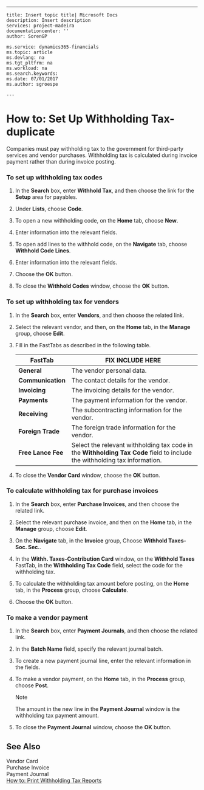 ---
    title: Insert topic title| Microsoft Docs
    description: Insert description
    services: project-madeira
    documentationcenter: ''
    author: SorenGP

    ms.service: dynamics365-financials
    ms.topic: article
    ms.devlang: na
    ms.tgt_pltfrm: na
    ms.workload: na
    ms.search.keywords:
    ms.date: 07/01/2017
    ms.author: sgroespe

    ---
# How to: Set Up Withholding Tax-duplicate
Companies must pay withholding tax to the government for third\-party services and vendor purchases. Withholding tax is calculated during invoice payment rather than during invoice posting.  
  
### To set up withholding tax codes  
  
1.  In the **Search** box, enter **Withhold Tax**, and then choose the link for the **Setup** area for payables.  
  
2.  Under **Lists**, choose **Code**.  
  
3.  To open a new withholding code, on the **Home** tab, choose **New**.  
  
4.  Enter information into the relevant fields.  
  
5.  To open add lines to the withhold code, on the **Navigate** tab, choose **Withhold Code Lines**.  
  
6.  Enter information into the relevant fields.  
  
7.  Choose the **OK** button.  
  
8.  To close the **Withhold Codes** window, choose the **OK** button.  
  
### To set up withholding tax for vendors  
  
1.  In the **Search** box, enter **Vendors**, and then choose the related link.  
  
2.  Select the relevant vendor, and then, on the **Home** tab, in the **Manage** group, choose **Edit**.  
  
3.  Fill in the FastTabs as described in the following table.  
  
    |FastTab|FIX INCLUDE HERE<!--[!INCLUDE[bp_tabledescription](../../ApplicationDesign/includes/bp_tabledescription_md.md)] -->|  
    |-------------|---------------------------------------|  
    |**General**|The vendor personal data.|  
    |**Communication**|The contact details for the vendor.|  
    |**Invoicing**|The invoicing details for the vendor.|  
    |**Payments**|The payment information for the vendor.|  
    |**Receiving**|The subcontracting information for the vendor.|  
    |**Foreign Trade**|The foreign trade information for the vendor.|  
    |**Free Lance Fee**|Select the relevant withholding tax code in the **Withholding Tax Code** field to include the withholding tax information.|  
  
4.  To close the **Vendor Card** window, choose the **OK** button.  
  
### To calculate withholding tax for purchase invoices  
  
1.  In the **Search** box, enter **Purchase Invoices**, and then choose the related link.  
  
2.  Select the relevant purchase invoice, and then on the **Home** tab, in the **Manage** group, choose **Edit**.  
  
3.  On the **Navigate** tab, in the **Invoice** group, Choose **Withhold Taxes\-Soc. Sec.**.  
  
4.  In the **Withh. Taxes\-Contribution Card** window, on the **Withhold Taxes** FastTab, in the **Withholding Tax Code** field, select the code for the withholding tax.  
  
5.  To calculate the withholding tax amount before posting, on the **Home** tab, in the **Process** group, choose **Calculate**.  
  
6.  Choose the **OK** button.  
  
### To make a vendor payment  
  
1.  In the **Search** box, enter **Payment Journals**, and then choose the related link.  
  
2.  In the **Batch Name** field, specify the relevant journal batch.  
  
3.  To create a new payment journal line, enter the relevant information in the fields.  
  
4.  To make a vendor payment, on the **Home** tab, in the **Process** group, choose **Post**.  
  
    > [!NOTE]  
    >  The amount in the new line in the **Payment Journal** window is the withholding tax payment amount.  
  
5.  To close the **Payment Journal** window, choose the **OK** button.  
  
## See Also  
 Vendor Card   
 Purchase Invoice   
 Payment Journal   
 [How to: Print Withholding Tax Reports](../../LocalFunctionalityForMicrosoftDynamicsNav2016/Italy/how-to-print-withholding-tax-reports.md)